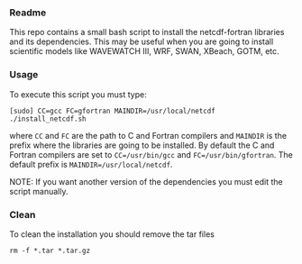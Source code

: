 ### Readme

This repo contains a small bash script to install the netcdf-fortran libraries
and its dependencies. This may be useful when you are going to install
scientific models like WAVEWATCH III, WRF, SWAN, XBeach, GOTM, etc.

### Usage

To execute this script you must type:

```
[sudo] CC=gcc FC=gfortran MAINDIR=/usr/local/netcdf ./install_netcdf.sh
```

where `CC` and `FC` are the path to C and Fortran compilers and `MAINDIR` is the
prefix where the libraries are going to be installed. By default the C and
Fortran compilers are set to `CC=/usr/bin/gcc` and `FC=/usr/bin/gfortran`. The
default prefix is `MAINDIR=/usr/local/netcdf`.

NOTE: If you want another version of the dependencies you must edit the script
manually.


### Clean

To clean the installation you should remove the tar files

```
rm -f *.tar *.tar.gz
```
